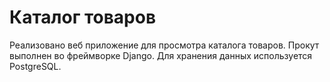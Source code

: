 # Каталог товаров
Реализовано веб приложение для просмотра каталога товаров. Прокут выполнен во фреймворке Django. Для хранения данных используется PostgreSQL.
